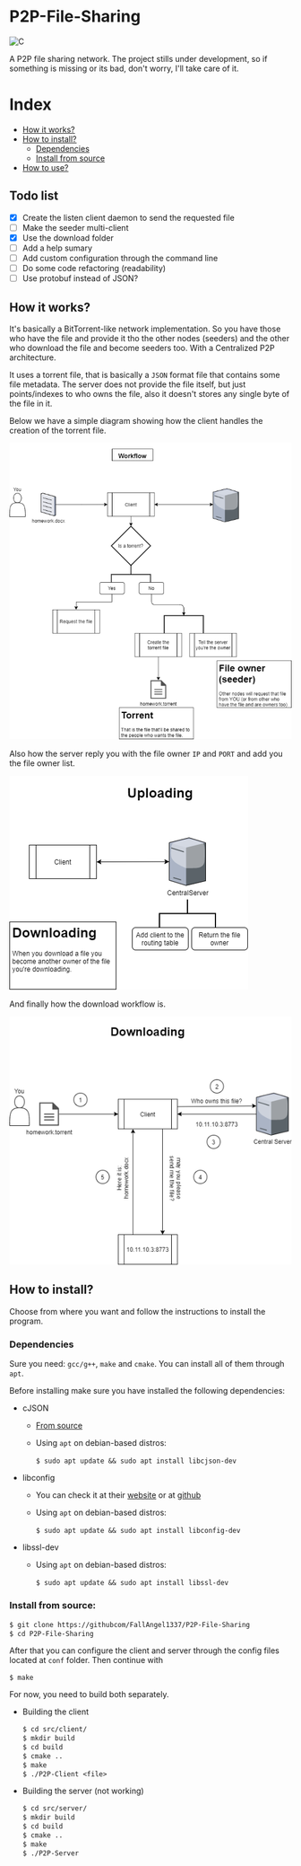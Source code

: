 # P2P-File-Sharing
![C](https://img.shields.io/badge/c-%2300599C.svg?style=for-the-badge&logo=c&logoColor=white)

A P2P file sharing network.
The project stills under development, so if something is missing or its bad, don't worry, I'll take care of it.

# Index
- [How it works? ](#how-it-works)
- [How to install?](#how-to-install)
    - [Dependencies](#dependencies)
    - [Install from source](#install-from-source)
- [How to use?](#how-to-use)

## Todo list
- [X] Create the listen client daemon to send the requested file
- [ ] Make the seeder multi-client
- [X] Use the download folder
- [ ] Add a help sumary
- [ ] Add custom configuration through the command line
- [ ] Do some code refactoring (readability)
- [ ] Use protobuf instead of JSON?

## How it works?
It's basically a BitTorrent-like network implementation. So you have those who have the file and provide it tho the other nodes (seeders) and the other who download the file and become seeders too. With a Centralized P2P architecture.

 
It uses a torrent file, that is basically a `JSON` format file that contains some file metadata.
The server does not provide the file itself, but just points/indexes to who owns the file, also it doesn't stores any single byte of the file in it.

Below we have a simple diagram showing how the client handles the creation of the torrent file.

 ![Client-Side](images/client-side-workflow.png)

 Also how the server reply you with the file owner `IP` and `PORT` and add you the file owner list.

 ![Server-Side](images/server-uploading.png)

 And finally how the download workflow is.

 ![Downloading](images/downloading.png)

## How to install?
Choose from where you want and follow the instructions to install the program.

### Dependencies
Sure you need: `gcc/g++`, `make` and `cmake`. You can install all of them through `apt`.

Before installing make sure you have installed the following dependencies:
- cJSON
    - [From source](https://github.com/DaveGamble/cJSON#building)
    - Using `apt` on debian-based distros:
    
        `$ sudo apt update && sudo apt install libcjson-dev`

- libconfig
    - You can check it at their [website](https://hyperrealm.github.io/libconfig/) or at [github](https://hyperrealm.github.io/libconfig/)
    - Using `apt` on debian-based distros:

        `$ sudo apt update && sudo apt install libconfig-dev`

- libssl-dev
    - Using `apt` on debian-based distros:

        `$ sudo apt update && sudo apt install libssl-dev`

### Install from source:
```
$ git clone https://githubcom/FallAngel1337/P2P-File-Sharing
$ cd P2P-File-Sharing
```

After that you can configure the client and server through the config files located at `conf` folder.
Then continue with 
```
$ make
```

For now, you need to build both separately.
-  Building the client
    ```
    $ cd src/client/
    $ mkdir build
    $ cd build
    $ cmake ..
    $ make
    $ ./P2P-Client <file>
    ```

- Building the server (not working)
    ```
    $ cd src/server/
    $ mkdir build
    $ cd build
    $ cmake ..
    $ make
    $ ./P2P-Server
    ```
